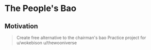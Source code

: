 # The People's Bao

## Motivation
> Create free alternative to the chairman's bao
> Practice project for u/wokebison u/thewooniverse

